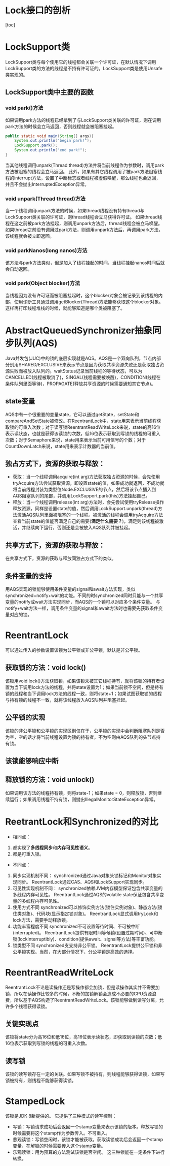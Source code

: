 # Lock接口的剖析
[toc]
# LockSupport类
LockSupport类与每个使用它的线程都会关联一个许可证，在默认情况下调用LockSupport类的方法的线程是不持有许可证的。LockSupport类是使用Unsafe类实现的。
## LockSupport类中主要的函数
### void park()方法
如果调用park方法的线程已经拿到了与LockSupport类关联的许可证，则在调用park方法的时候会立马返回，否则线程就会被阻塞挂起。
```java
public static void main(String[] args){
    System.out.println("begin park!");
    LockSupport.park();
    System.out.println("end park!");
}
```
当其他线程调用unpark(Thread thread)方法并将当前线程作为参数时，调用park方法被阻塞的线程会立马返回。
此外，如果有其它线程调用了被park方法阻塞线程的interrupt方法，设置了中断标志或者线程被虚假唤醒，那么线程也会返回，并且不会抛出InterruptedException异常。
### void unpark(Thread thread)方法
当一个线程调用unpark方法的时候，如果thread线程没有持有thread与LockSupport类关联的许可证，则thread线程会立马获得许可证。
如果thread线程在这之前被park方法挂起，则调用unpark方法后，thread线程会被立马唤醒。
如果thread之前没有调用过park方法，则调用unpark方法后，再调用park方法，该线程就会被立即返回。
### void parkNanos(long nanos)方法
该方法与park方法类似，但是加入了线程挂起的时间，当线程挂起nanos时间后就会自动返回。
### void park(Object blocker)方法
当线程因为没有许可证而被阻塞挂起时，这个blocker对象会被记录到该线程的内部，使用诊断工具通过调用getBlocker(Thread)方法能够获取这个blocker对象。这样再打印线程堆栈的时候，就能够知道是哪个类被阻塞了。

# AbstractQueuedSynchronizer抽象同步队列(AQS)
Java并发包(JUC)中的锁的底层实现就是AQS。AQS是一个双向队列，节点内部分别用SHARED/EXCLUSIVE来表示节点是因为获取共享资源失败还是获取独占资源失败而被放入队列的。waitStatus记录当前线程的等待状态，可以为CANCELLED(线程被取消了)，SINGAL(线程需要被唤醒)，CONDITION(线程在条件队列里面等待)，PROPAGATE(释放共享资源的时候需要通知其它节点)。
## state变量
AQS中有一个很重要的变量state，它可以通过getState，setState和compareAndSetState被修改。在ReentrantLock中，state用来表示当前线程获取锁的可重入次数；对于读写锁ReentrantReadWriteLock来说，state的高16位表示读状态，也就是获得该读锁的次数，低16位表示获取到写锁的线程的可重入次数；对于Semaphore来说，state用来表示当前可用信号的个数；对于CountDownLatch来说，state用来表示计数器的当前值。
## 独占方式下，资源的获取与释放：
- 获取：当一个线程调用acquire(int arg)方法获取独占资源的时候，会先使用tryAcquire方法尝试获取资源，即设置state的值，如果成功就返回，不成功就将当前线程封装为类型位Node.EXCLUSIVE的节点，然后将该节点插入到AQS阻塞队列的尾部，并调用LockSupport.park(this)方法挂起自己。 
- 释放：当一个线程调用release(int arg)方法时，会先尝试使用tryRelease操作释放资源，同样是设置state的值，然后调用LockSupport.unpark(thread)方法激活AQS队列里面被阻塞的一个线程。被激活的线程会调用tryAcquire方法查看当前state的值能否满足自己的需要(**满足什么需要？**)，满足则该线程被激活，并继续向下运行，否则还是会被放入AQS队列并被挂起。
## 共享方式下，资源的获取与释放：
在共享方式下，资源的获取与释放同独占方式下的类似。
## 条件变量的支持
用AQS实现的锁能够使用条件变量的signal和await方法实现，类似synchronized+notify+wait的功能。不同的时synchronized同时只能与一个共享变量的notify或wait方法实现同步，而AQS的一个锁可以对应多个条件变量。
与notify+wait方法一样，调用条件变量的signal和await方法时也需要先获取条件变量对应的锁。

# ReentrantLock
可以通过传入的参数设置该锁为公平锁或非公平锁，默认是非公平锁。
## 获取锁的方法：void lock()
该锁用void lock()方法获取锁，如果该锁未被其它线程持有，就将该锁的持有者设置为当下调用lock方法的线程，并将state设置为1；如果当前锁不空闲，但是持有锁的线程和当下调用lock方法的线程一致，则将state+1；如果试图获取锁的线程与持有锁的线程不一致，就将该线程放入AQS队列并阻塞挂起。
## 公平锁的实现
该锁的非公平锁和公平锁的实现区别仅在于，公平锁的实现中会判断阻塞队列是否为空，空的话才将当前线程设置为锁的持有者，不为空则由AQS队列的头节点持有锁。
## 该锁能够响应中断
## 释放锁的方法：void unlock()
如果调用该方法的线程持有锁，则将state-1；如果state = 0，则释放锁，否则继续运行；如果调用线程不持有锁，则抛出IllegalMonitorStateException异常。

# ReetrantLock和Synchronized的对比
- 相同点：
1. 都实现了**多线程同步**和**内存可见性语义**。
2. 都是可重入锁。
- 不同点：
1. 同步实现机制不同：
synchronized通过Java对象头锁标记和Monitor对象实现同步。
ReentrantLock通过CAS、AQS和LockSupport实现同步。
2. 可见性实现机制不同：
synchronized依赖JVM内存模型保证包含共享变量的多线程内存可见性。
ReentrantLock通过AQS的volatile state保证包含共享变量的多线程内存可见性。
3. 使用方式不同
synchronized可以修饰实例方法(锁住实例对象)、静态方法(锁住类对象)、代码块(显示指定锁对象)。
ReentrantLock显式调用tryLock和lock方法，需要手动释放锁。
4. 功能丰富程度不同
synchronized不可设置等待时间、不可被中断(interrupted)。
ReentrantLock提供有限时间等候锁(设置过期时间)、可中断锁(lockInterruptibly)、condition(提供await、signal等方法)等丰富功能。
5. 锁类型不同
synchronized支支持非公平锁。
ReentrantLock提供公平锁和非公平锁实现。当然，在大部分情况下，分公平锁是高效的选择。

# ReentrantReadWriteLock
ReentrantLock不论是读操作还是写操作都会加锁，但是读操作其实并不需要加锁，所以在读操作比较多的时候，不断的加锁解锁会造成不必要的CPU资源浪费，所以基于AQS构造了ReentrantReadWriteLock。该锁能够做到读写分离，允许多个线程获得读锁。
## 关键实现点
该锁将state分为高16位和低16位，高16位表示读状态，即获取到读锁的次数；低16位表示获取到写锁的线程的可重入次数。
## 读写锁
该锁的读写锁存在一定的关联。如果写锁不被持有，则线程能够获得读锁，如果写锁被持有，则线程不能够获得读锁。


# StampedLock
该锁是JDK 8新提供的。
它提供了三种模式的读写控制：
- 写锁：写锁请求成功后会返回一个stamp变量来表示该锁的版本。释放写锁的时候需要将这个stamp作为参数传入。不可重入。
- 悲观读锁：写锁空闲时，该锁才能被获取。获取读锁成功后会返回一个stamp变量，在解锁的时候需要传入这个stamp变量。
- 乐观读锁：用为预算的方法测试该锁是否空闲。
这三种锁能在一定条件下进行转换。